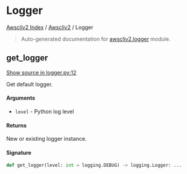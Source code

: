 # Logger

[Awscliv2 Index](../README.md#awscliv2-index) /
[Awscliv2](./index.md#awscliv2) /
Logger

> Auto-generated documentation for [awscliv2.logger](https://github.com/youtype/awscliv2/blob/main/awscliv2/logger.py) module.

## get_logger

[Show source in logger.py:12](https://github.com/youtype/awscliv2/blob/main/awscliv2/logger.py#L12)

Get default logger.

#### Arguments

- `level` - Python log level

#### Returns

New or existing logger instance.

#### Signature

```python
def get_logger(level: int = logging.DEBUG) -> logging.Logger: ...
```

